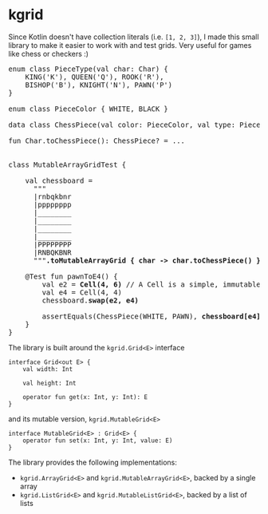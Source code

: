 # kgrid

Since Kotlin doesn't have collection literals (i.e. `[1, 2, 3]`), I made this small library to make it easier to work with
and test grids. Very useful for games like chess or checkers :)

<pre>
enum class PieceType(val char: Char) {
    KING('K'), QUEEN('Q'), ROOK('R'),
    BISHOP('B'), KNIGHT('N'), PAWN('P')
}

enum class PieceColor { WHITE, BLACK }

data class ChessPiece(val color: PieceColor, val type: PieceType)

fun Char.toChessPiece(): ChessPiece? = ...


class MutableArrayGridTest {

    val chessboard =
      """
      |rnbqkbnr
      |pppppppp
      |________
      |________
      |________
      |________
      |PPPPPPPP
      |RNBQKBNR
      """<b>.toMutableArrayGrid { char -> char.toChessPiece() }</b>

    @Test fun pawnToE4() {
        val e2 = <b>Cell(4, 6)</b> // A Cell is a simple, immutable data class that holds XY coordinates
        val e4 = Cell(4, 4)
        chessboard.<b>swap(e2, e4)</b>

        assertEquals(ChessPiece(WHITE, PAWN), <b>chessboard[e4]</b>)
    }
}
</pre>

The library is built around the `kgrid.Grid<E>` interface
```
interface Grid<out E> {
    val width: Int

    val height: Int

    operator fun get(x: Int, y: Int): E
}
```
and its mutable version,  `kgrid.MutableGrid<E>`
```
interface MutableGrid<E> : Grid<E> {
    operator fun set(x: Int, y: Int, value: E)
}
```

The library provides the following implementations:
* `kgrid.ArrayGrid<E>` and `kgrid.MutableArrayGrid<E>`, backed by a single array
* `kgrid.ListGrid<E>` and `kgrid.MutableListGrid<E>`, backed by a list of lists
